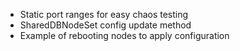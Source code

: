 - Static port ranges for easy chaos testing
- SharedDBNodeSet config update method
- Example of rebooting nodes to apply configuration
